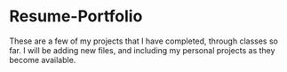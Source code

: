 # Resume-Portfolio
These are a few of my projects that I have completed, through classes so far. I will be adding new files, and including my personal projects as they become available.
